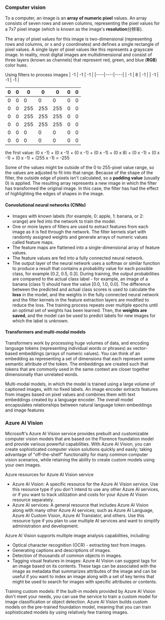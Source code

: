 ### Computer vision 
To a computer, an image is an **array of numeric pixel** values. An array consists of seven rows and seven columns, representing the pixel values for a 7x7 pixel image (which is known as the image's **resolution**分辨率).

The array of pixel values for this image is two-dimensional (representing rows and columns, or x and y coordinates) and defines a single rectangle of pixel values. A single layer of pixel values like this represents a grayscale image. In reality, most digital images are multidimensional and consist of three layers (known as channels) that represent red, green, and blue (**RGB**) color hues.

Using filters to process images
| -1 | -1 | -1 |
|----|----|----|
| -1 |  8 | -1 |
| -1 | -1 | -1 |

| 0   | 0   | 0   | 0   | 0   | 0   | 0   |
|-----|-----|-----|-----|-----|-----|-----|
| 0   | 0   | 0   | 0   | 0   | 0   | 0   |
| 0   | 0   | 255 | 255 | 255 | 0   | 0   |
| 0   | 0   | 255 | 255 | 255 | 0   | 0   |
| 0   | 0   | 255 | 255 | 255 | 0   | 0   |
| 0   | 0   | 0   | 0   | 0   | 0   | 0   |
| 0   | 0   | 0   | 0   | 0   | 0   | 0   |

the first value: (0 x -1) + (0 x -1) + (0 x -1) + (0 x -1) + (0 x 8) + (0 x -1) + (0 x -1) + (0 x -1) + (255 x -1) = -255

Some of the values might be outside of the 0 to 255-pixel value range, so the values are adjusted to fit into that range. Because of the shape of the filter, the outside edge of pixels isn't calculated, so a **padding value** (usually 0) is applied. The resulting array represents a new image in which the filter has transformed the original image. In this case, the filter has had the effect of highlighting the edges of shapes in the image.

#### Convolutional neural networks (CNNs)
- Images with known labels (for example, 0: apple, 1: banana, or 2: orange) are fed into the network to train the model.
- One or more layers of filters are used to extract features from each image as it is fed through the network. The filter kernels start with randomly assigned weights and generate arrays of numeric values called feature maps.
- The feature maps are flattened into a single-dimensional array of feature values.
- The feature values are fed into a fully connected neural network.
- The output layer of the neural network uses a softmax or similar function to produce a result that contains a probability value for each possible class, for example [0.2, 0.5, 0.3].
During training, the output probabilities are compared to the actual class label - for example, an image of a banana (class 1) should have the value [0.0, 1.0, 0.0]. The difference between the predicted and actual class scores is used to calculate the **loss** in the model, and the weights in the fully connected neural network and the filter kernels in the feature extraction layers are modified to reduce the loss. The training process repeats over multiple epochs until an optimal set of weights has been learned. Then, the **weights are saved**, and the model can be used to predict labels for new images for which the label is unknown.

#### Transformers and multi-modal models
Transformers work by processing huge volumes of data, and encoding language tokens (representing individual words or phrases) as vector-based embeddings (arrays of numeric values). You can think of an embedding as representing a set of dimensions that each represent some semantic attribute of the token. The embeddings are created such that tokens that are commonly used in the same context are closer together dimensionally than unrelated words.

Multi-modal models, in which the model is trained using a large volume of captioned images, with no fixed labels. An image encoder extracts features from images based on pixel values and combines them with text embeddings created by a language encoder. The overall model encapsulates relationships between natural language token embeddings and image features

### Azure AI Vision
Microsoft's Azure AI Vision service provides prebuilt and customizable computer vision models that are based on the Florence foundation model and provide various powerful capabilities. With Azure AI Vision, you can create sophisticated computer vision solutions quickly and easily; taking advantage of "off-the-shelf" functionality for many common computer vision scenarios, while retaining the ability to create custom models using your own images.

Azure resources for Azure AI Vision service
- Azure AI Vision: A specific resource for the Azure AI Vision service. Use this resource type if you don't intend to use any other Azure AI services, or if you want to track utilization and costs for your Azure AI Vision resource separately.
- Azure AI services: A general resource that includes Azure AI Vision along with many other Azure AI services; such as Azure AI Language, Azure AI Custom Vision, Azure AI Translator, and others. Use this resource type if you plan to use multiple AI services and want to simplify administration and development.

Azure AI Vision supports multiple image analysis capabilities, including:
- Optical character recognition (OCR) - extracting text from images.
- Generating captions and descriptions of images.
- Detection of thousands of common objects in images.
- Tagging visual features in images: Azure AI Vision can suggest tags for an image based on its contents. These tags can be associated with the image as metadata that summarizes attributes of the image and can be useful if you want to index an image along with a set of key terms that might be used to search for images with specific attributes or contents.

Training custom models: If the built-in models provided by Azure AI Vision don't meet your needs, you can use the service to train a custom model for image classification or object detection. Azure AI Vision builds custom models on the pre-trained foundation model, meaning that you can train sophisticated models by using relatively few training images.




